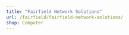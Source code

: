 ```yaml
---
title: "Fairfield Network Solutions"
url: /fairfield/fairfield-network-solutions/
shop: Computer
---
```

